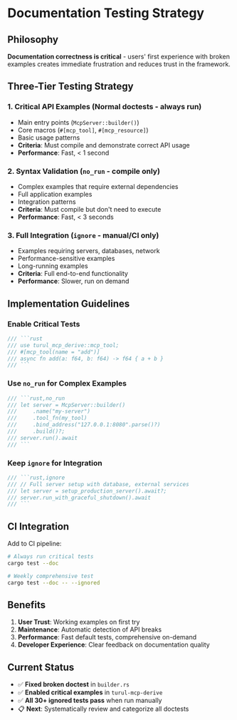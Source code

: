# Documentation Testing Strategy

## Philosophy

**Documentation correctness is critical** - users' first experience with broken examples creates immediate frustration and reduces trust in the framework.

## Three-Tier Testing Strategy

### 1. **Critical API Examples** (Normal doctests - always run)
- Main entry points (`McpServer::builder()`)
- Core macros (`#[mcp_tool]`, `#[mcp_resource]`)
- Basic usage patterns
- **Criteria**: Must compile and demonstrate correct API usage
- **Performance**: Fast, < 1 second

### 2. **Syntax Validation** (`no_run` - compile only)
- Complex examples that require external dependencies
- Full application examples
- Integration patterns
- **Criteria**: Must compile but don't need to execute
- **Performance**: Fast, < 3 seconds

### 3. **Full Integration** (`ignore` - manual/CI only)
- Examples requiring servers, databases, network
- Performance-sensitive examples
- Long-running examples
- **Criteria**: Full end-to-end functionality
- **Performance**: Slower, run on demand

## Implementation Guidelines

### Enable Critical Tests
```rust
/// ```rust
/// use turul_mcp_derive::mcp_tool;
/// #[mcp_tool(name = "add")]
/// async fn add(a: f64, b: f64) -> f64 { a + b }
/// ```
```

### Use `no_run` for Complex Examples
```rust
/// ```rust,no_run
/// let server = McpServer::builder()
///     .name("my-server")
///     .tool_fn(my_tool)
///     .bind_address("127.0.0.1:8080".parse()?)
///     .build()?;
/// server.run().await
/// ```
```

### Keep `ignore` for Integration
```rust
/// ```rust,ignore
/// // Full server setup with database, external services
/// let server = setup_production_server().await?;
/// server.run_with_graceful_shutdown().await
/// ```
```

## CI Integration

Add to CI pipeline:
```bash
# Always run critical tests
cargo test --doc

# Weekly comprehensive test
cargo test --doc -- --ignored
```

## Benefits

1. **User Trust**: Working examples on first try
2. **Maintenance**: Automatic detection of API breaks
3. **Performance**: Fast default tests, comprehensive on-demand
4. **Developer Experience**: Clear feedback on documentation quality

## Current Status

- ✅ **Fixed broken doctest** in `builder.rs`
- ✅ **Enabled critical examples** in `turul-mcp-derive`
- ✅ **All 30+ ignored tests pass** when run manually
- 📋 **Next**: Systematically review and categorize all doctests